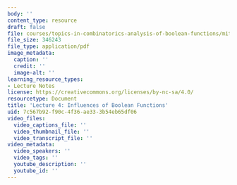 ```yaml
---
body: ''
content_type: resource
draft: false
file: courses/topics-in-combinatorics-analysis-of-boolean-functions/mit18_218s21_lec4.pdf
file_size: 346243
file_type: application/pdf
image_metadata:
  caption: ''
  credit: ''
  image-alt: ''
learning_resource_types:
- Lecture Notes
license: https://creativecommons.org/licenses/by-nc-sa/4.0/
resourcetype: Document
title: 'Lecture 4: Influences of Boolean Functions'
uid: 7c567b92-f90c-4f36-ae33-3b54eb65df06
video_files:
  video_captions_file: ''
  video_thumbnail_file: ''
  video_transcript_file: ''
video_metadata:
  video_speakers: ''
  video_tags: ''
  youtube_description: ''
  youtube_id: ''
---
```

